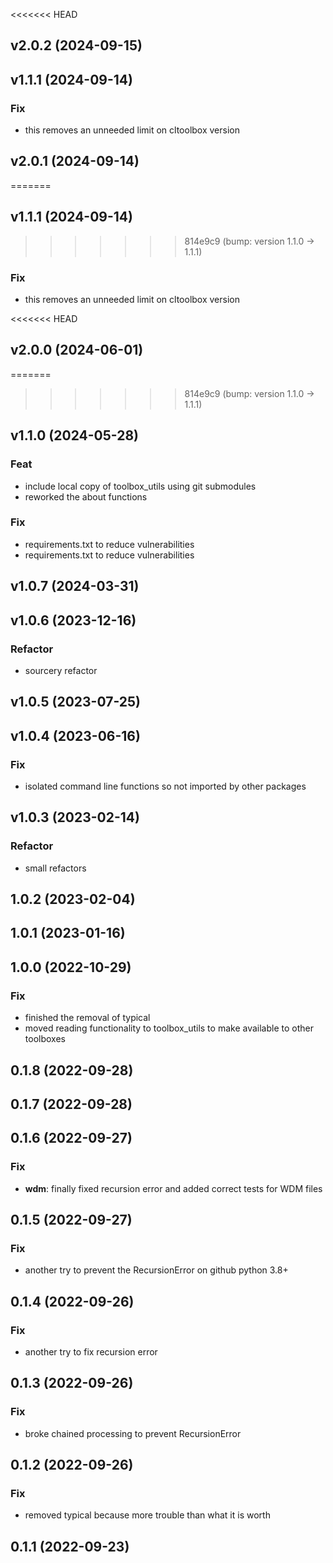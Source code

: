 <<<<<<< HEAD
## v2.0.2 (2024-09-15)

## v1.1.1 (2024-09-14)

### Fix

- this removes an unneeded limit on cltoolbox version

## v2.0.1 (2024-09-14)
=======
## v1.1.1 (2024-09-14)
>>>>>>> 814e9c9 (bump: version 1.1.0 → 1.1.1)

### Fix

- this removes an unneeded limit on cltoolbox version

<<<<<<< HEAD
## v2.0.0 (2024-06-01)

=======
>>>>>>> 814e9c9 (bump: version 1.1.0 → 1.1.1)
## v1.1.0 (2024-05-28)

### Feat

- include local copy of toolbox_utils using git submodules
- reworked the about functions

### Fix

- requirements.txt to reduce vulnerabilities
- requirements.txt to reduce vulnerabilities

## v1.0.7 (2024-03-31)

## v1.0.6 (2023-12-16)

### Refactor

- sourcery refactor

## v1.0.5 (2023-07-25)

## v1.0.4 (2023-06-16)

### Fix

- isolated command line functions so not imported by other packages

## v1.0.3 (2023-02-14)

### Refactor

- small refactors

## 1.0.2 (2023-02-04)

## 1.0.1 (2023-01-16)

## 1.0.0 (2022-10-29)

### Fix

- finished the removal of typical
- moved reading functionality to toolbox_utils to make available to other toolboxes

## 0.1.8 (2022-09-28)

## 0.1.7 (2022-09-28)

## 0.1.6 (2022-09-27)

### Fix

- **wdm**: finally fixed recursion error and added correct tests for WDM files

## 0.1.5 (2022-09-27)

### Fix

- another try to prevent the RecursionError on github python 3.8+

## 0.1.4 (2022-09-26)

### Fix

- another try to fix recursion error

## 0.1.3 (2022-09-26)

### Fix

- broke chained processing to prevent RecursionError

## 0.1.2 (2022-09-26)

### Fix

- removed typical because more trouble than what it is worth

## 0.1.1 (2022-09-23)
